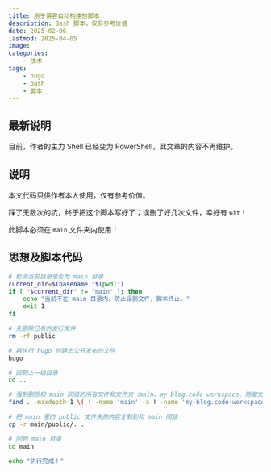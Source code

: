 ```yaml
---
title: 用于博客自动构建的脚本
description: Bash 脚本，仅有参考价值
date: 2025-02-06
lastmod: 2025-04-05
image: 
categories:
    - 技术
tags:
    - hugo
    - bash
    - 脚本
---
```


## 最新说明

目前，作者的主力 Shell 已经变为 PowerShell，此文章的内容不再维护。

## 说明

本文代码只供作者本人使用，仅有参考价值。

踩了无数次的坑，终于把这个脚本写好了；误删了好几次文件，幸好有 `Git`！

此脚本必须在 `main` 文件夹内使用！

## 思想及脚本代码

```bash
# 检测当前目录是否为 main 目录
current_dir=$(basename "$(pwd)")
if [ "$current_dir" != "main" ]; then
    echo "当前不在 main 目录内，防止误删文件，脚本终止。"
    exit 1
fi

# 先删除已有的发行文件
rm -rf public

# 再执行 hugo 创建出公开发布的文件
hugo

# 回到上一级目录
cd ..

# 强制删除和 main 同级的所有文件和文件夹（main、my-blog.code-workspace、隐藏文件夹和 README.md 除外）
find . -maxdepth 1 \( ! -name 'main' -a ! -name 'my-blog.code-workspace' -a ! -name '.' -a ! -name '.*' -a ! -name 'README.md' \) -exec rm -rf {} +

# 把 main 里的 public 文件夹的内容复制到和 main 同级
cp -r main/public/. .

# 回到 main 目录
cd main

echo "执行完成！"
```

